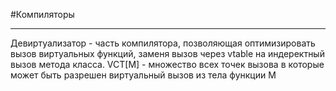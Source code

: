 #Компиляторы 

______

Девиртуализатор - часть компилятора, позволяющая оптимизировать вызов виртуальных функций, заменя вызов через vtable на индеректный вызов метода класса.
VCT[M] - множество всех точек вызова в которые может быть разрешен виртуальный вызов из тела функции M
